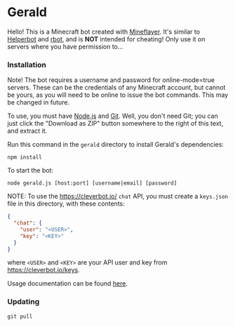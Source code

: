 # Gerald

Hello! This is a Minecraft bot created with
[Mineflayer](https://github.com/andrewrk/mineflayer). It's similar to
[Helperbot](https://github.com/Darthfett/helperbot) and
[rbot](https://github.com/rom1504/rbot), and is **NOT** intended for
cheating! Only use it on servers where you have permission to...

### Installation

Note! The bot requires a username and password for online-mode=true servers.
These can be the credentials of any Minecraft account, but cannot be yours, as
you will need to be online to issue the bot commands. This may be changed in
future.

To use, you must have [Node.js](https://nodejs.org/en/download/) and
[Git](http://git-scm.com/). Well, you don't need Git; you can just click the
"Download as ZIP" button somewhere to the right of this text, and extract it.

Run this command in the `gerald` directory to install Gerald's dependencies:
```
npm install
```

To start the bot:
```
node gerald.js [host:port] [username|email] [password]
```

NOTE: To use the <https://cleverbot.io/> `chat` API, you must create a `keys.json` file in this directory, with these contents:
```json
{
  "chat": {
    "user": "<USER>",
    "key": "<KEY>"
  }
}
```
where `<USER>` and `<KEY>` are your API user and key from <https://cleverbot.io/keys>.

Usage documentation can be found [here](https://github.com/1b8/gerald/wiki).

### Updating
```
git pull
```
